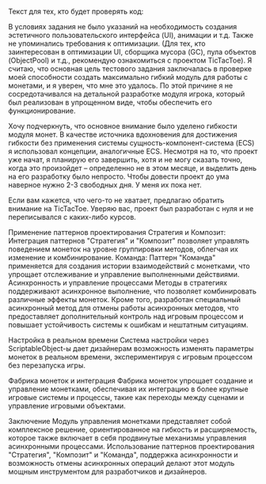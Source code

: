 Текст для тех, кто будет проверять код: 

В условиях задания не было указаний на необходимость создания эстетичного пользовательского интерфейса (UI), анимации и т.д. Также не упоминались требования к оптимизации. (Для тех, кто заинтересован в оптимизации UI, сборщика мусора (GC), пула объектов (ObjectPool) и т.д., рекомендую ознакомиться с проектом TicTacToe). Я считаю, что основная цель тестового задания заключалась в проверке моей способности создать максимально гибкий модуль для работы с монетами, и я уверен, что мне это удалось. По этой причине я не сосредотачивался на детальной разработке модуля игрока, который был реализован в упрощенном виде, чтобы обеспечить его функционирование.

Хочу подчеркнуть, что основное внимание было уделено гибкости модуля монет. В качестве источника вдохновения для достижения гибкости без применения системы сущность-компонент-система (ECS) я использовал концепции, аналогичные ECS. Несмотря на то, что проект уже начат, я планирую его завершить, хотя и не могу сказать точно, когда это произойдет – определенно не в этом месяце, и выделить день на его разработку было непросто. Чтобы довести проект до ума наверное нужно 2-3 свободных дня. У меня их пока нет. 

Если вам кажется, что чего-то не хватает, предлагаю обратить внимание на TicTacToe. Уверяю вас, проект был разработан с нуля и не переписывался с каких-либо курсов.

Применение паттернов проектирования
Стратегия и Композит: Интеграция паттернов "Стратегия" и "Композит" позволяет управлять поведением монеток на уровне группировки методов, облегчая их изменение и комбинирование.
Команда: Паттерн "Команда" применяется для создания истории взаимодействий с монетками, что упрощает отслеживание и управление выполненными действиями.
Асинхронность и управление процессами
Методы в стратегиях поддерживают асинхронное выполнение, что позволяет комбинировать различные эффекты монеток. Кроме того, разработан специальный асинхронный метод для отмены работы асинхронных методов, что предоставляет дополнительный контроль над игровым процессом и повышает устойчивость системы к ошибкам и нештатным ситуациям.

Настройка в реальном времени
Система настройки через ScriptableObject-ы дает дизайнерам возможность изменять параметры монеток в реальном времени, экспериментируя с игровым процессом без перезапуска игры.

Фабрика монеток и интеграция
Фабрика монеток упрощает создание и управление монетками, обеспечивая их интеграцию в более крупные игровые системы и процессы, такие как переходы между сценами и управление игровыми объектами.

Заключение
Модуль управления монетками представляет собой комплексное решение, ориентированное на гибкость и расширяемость, которое также включает в себя продвинутые механизмы управления асинхронными процессами. Использование паттернов проектирования "Стратегия", "Композит" и "Команда", поддержка асинхронности и возможность отмены асинхронных операций делают этот модуль мощным инструментом для разработчиков и дизайнеров.

